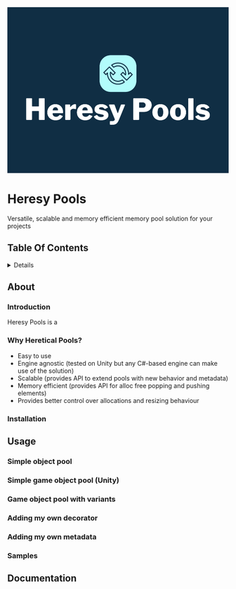 <img src="docs/Images/logo.png?raw=true" alt="Heresy Pools"/>

Heresy Pools
===
Versatile, scalable and memory efficient memory pool solution for your projects

## Table Of Contents

<details>
<summary>Details</summary>

- [About](#about)
  - [Introduction](#introduction)
  - [Why Heretical Pools?](#why-heretical-pools)
  - [Installation](#installation)
- [Usage](#usage)
- [Documentation](#documentation)

</details>

## About

### Introduction

Heresy Pools is a 

### Why Heretical Pools?

* Easy to use
* Engine agnostic (tested on Unity but any C#-based engine can make use of the solution)
* Scalable (provides API to extend pools with new behavior and metadata)
* Memory efficient (provides API for alloc free popping and pushing elements)
* Provides better control over allocations and resizing behaviour

### Installation

## Usage

### Simple object pool

### Simple game object pool (Unity)

### Game object pool with variants

### Adding my own decorator

### Adding my own metadata

### Samples

## Documentation